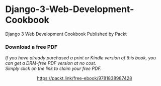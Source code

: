 # Django-3-Web-Development-Cookbook
Django 3 Web Development Cookbook Published by Packt
### Download a free PDF

 <i>If you have already purchased a print or Kindle version of this book, you can get a DRM-free PDF version at no cost.<br>Simply click on the link to claim your free PDF.</i>
<p align="center"> <a href="https://packt.link/free-ebook/9781838987428">https://packt.link/free-ebook/9781838987428 </a> </p>